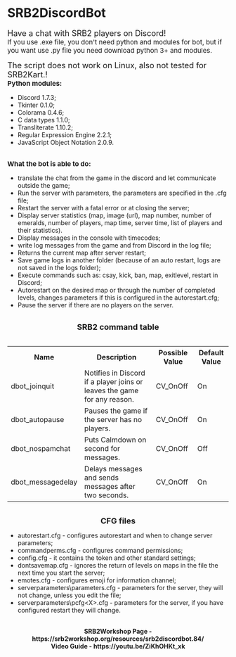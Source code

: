 # SRB2DiscordBot
<span style="font-size: 18px">Have a chat with SRB2 players on Discord!</span></b><br>
<span style="font-size: 15px">If you use .exe file, you don't need python and modules for bot, but if you want use .py file you need download python 3+ and modules.</span><br>

<span style="font-size: 18px">The script does not work on Linux, also not tested for SRB2Kart.!</span></b><br>
<b><span style="font-size: 15px">Python modules:</span></b><br>
<ul>
<li data-xf-list-type="ul">Discord 1.7.3;</li>
<li data-xf-list-type="ul">Tkinter 0.1.0;</li>
<li data-xf-list-type="ul">Colorama 0.4.6;</li>
<li data-xf-list-type="ul">C data types 1.1.0;</li>
<li data-xf-list-type="ul">Transliterate 1.10.2;</li>
<li data-xf-list-type="ul">Regular Expression Engine 2.2.1;</li>
<li data-xf-list-type="ul">JavaScript Object Notation 2.0.9.</li>
</ul><br>
<span style="font-size: 15px"><b>What the bot is able to do:</span></b><br>
<ul>
<li data-xf-list-type="ul">translate the chat from the game in the discord and let communicate outside the game;</li>
<li data-xf-list-type="ul">Run the server with parameters, the parameters are specified in the .cfg file;</li>
<li data-xf-list-type="ul">Restart the server with a fatal error or at closing the server;</li>
<li data-xf-list-type="ul">Display server statistics (map, image (url), map number, number of emeralds, number of players, map time, server time, list of players and their statistics).</li>
<li data-xf-list-type="ul">Display messages in the console with timecodes;</li>
<li data-xf-list-type="ul">write log messages from the game and from Discord in the log file;</li>
<li data-xf-list-type="ul">Returns the current map after server restart;</li>
<li data-xf-list-type="ul">Save game logs in another folder (because of an auto restart, logs are not saved in the logs folder);</li>
<li data-xf-list-type="ul">Execute commands such as: csay, kick, ban, map, exitlevel, restart in Discord;</li>
<li data-xf-list-type="ul">Autorestart on the desired map or through the number of completed levels, changes parameters if this is configured in the autorestart.cfg;</li>
<li data-xf-list-type="ul">Pause the server if there are no players on the server.</li>
</ul><br>
<div style="text-align: center"><span style="font-size: 18px"><b>SRB2 command table</b></span>​</div><br>
<div class="bbTable">
<table style="width: 100%"><tbody><tr><th>Name</th><th>Description</th><th>Possible Value</th><th>Default Value</th></tr><tr><td>dbot_joinquit</td><td>Notifies in Discord if a player joins or leaves the game for any reason.</td><td>CV_OnOff</td><td>On</td></tr><tr><td>dbot_autopause</td><td>Pauses the game if the server has no players.</td><td>CV_OnOff</td><td>On</td></tr><tr><td>dbot_nospamchat</td><td>Puts Calmdown on second for messages.</td><td>CV_OnOff</td><td>Off</td></tr><tr><td>dbot_messagedelay</td><td>Delays messages and sends messages after two seconds.</td><td>CV_OnOff</td><td>On</td></tr></tbody></table>
</div><br>
<div style="text-align: center"><b><span style="font-size: 18px">CFG files</span></b>​</div><ul>
<li data-xf-list-type="ul">autorestart.cfg - configures autorestart and when to change server parameters;</li>
<li data-xf-list-type="ul">commandperms.cfg - configures command permissions;</li>
<li data-xf-list-type="ul">config.cfg - it contains the token and other standard settings;</li>
<li data-xf-list-type="ul">dontsavemap.cfg - ignores the return of levels on maps in the file the next time you start the server;</li>
<li data-xf-list-type="ul">emotes.cfg - configures emoji for information channel;</li>
<li data-xf-list-type="ul">serverparameters\parameters.cfg - parameters for the server, they will not change, unless you edit the file;</li>
<li data-xf-list-type="ul">serverparameters\pcfg&lt;X&gt;.cfg - parameters for the server, if you have configured restart they will change.</li>
</ul><br>
<div style="text-align: center"><b>SRB2Workshop Page - https://srb2workshop.org/resources/srb2discordbot.84/</b><br>
<div style="text-align: center"><b>Video Guide - https://youtu.be/ZiKhOHKt_xk</b><br>
<div class="bbMediaWrapper" data-media-site-id="youtube" data-media-key="ZiKhOHKt_xk">
</div><br>
